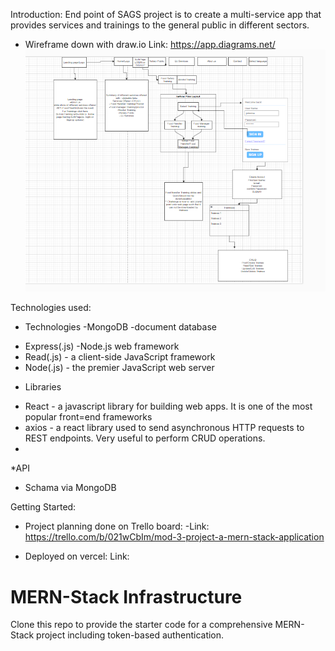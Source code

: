 Introduction: End point of SAGS project is to create a multi-service app that provides services and trainings to the general public in different sectors.
- Wireframe down with draw.io
Link: https://app.diagrams.net/
![Alt text](image.png)

Technologies used:
* Technologies
 -MongoDB -document database
 - Express(.js) -Node.js web framework
 - Read(.js) - a client-side JavaScript framework
 - Node(.js) - the premier JavaScript web server

* Libraries
- React - a javascript library for building web apps. It is one of the most popular front=end frameworks
- axios - a react library used to send asynchronous HTTP requests to REST endpoints. Very useful to perform CRUD operations.
-

*API
- Schama via MongoDB

Getting Started: 
- Project planning done on Trello board:
-Link: https://trello.com/b/021wCbIm/mod-3-project-a-mern-stack-application

- Deployed on vercel:
Link:







# MERN-Stack Infrastructure

Clone this repo to provide the starter code for a comprehensive MERN-Stack project including token-based authentication.